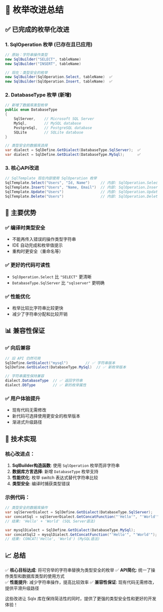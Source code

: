 # 🎯 枚举改进总结

## ✅ 已完成的枚举化改进

### 1. **SqlOperation 枚举** (已存在且已应用)
```csharp
// 原始：字符串操作类型
new SqlBuilder("SELECT", tableName)
new SqlBuilder("INSERT", tableName)

// 现在：类型安全的枚举
new SqlBuilder(SqlOperation.Select, tableName)  ✅
new SqlBuilder(SqlOperation.Insert, tableName)  ✅
```

### 2. **DatabaseType 枚举** (新增)
```csharp
// 新增了数据库类型枚举
public enum DatabaseType
{
    SqlServer,    // Microsoft SQL Server
    MySql,        // MySQL database  
    PostgreSql,   // PostgreSQL database
    SQLite        // SQLite database
}

// 类型安全的数据库选择
var dialect = SqlDefine.GetDialect(DatabaseType.SqlServer);  ✅
var dialect = SqlDefine.GetDialect(DatabaseType.MySql);      ✅
```

### 3. **核心API改进**
```csharp
// SqlTemplate 现在内部使用 SqlOperation 枚举
SqlTemplate.Select("Users", "Id, Name")     // 内部: SqlOperation.Select ✅
SqlTemplate.Insert("Users", "Name, Email")  // 内部: SqlOperation.Insert ✅  
SqlTemplate.Update("Users")                 // 内部: SqlOperation.Update ✅
SqlTemplate.Delete("Users")                 // 内部: SqlOperation.Delete ✅
```

## 🎉 主要优势

### ✅ **编译时类型安全**
- 不能再传入错误的操作类型字符串
- IDE 自动完成和枚举值提示
- 重构时更安全（重命名等）

### ✅ **更好的代码可读性**
- `SqlOperation.Select` 比 `"SELECT"` 更清晰
- `DatabaseType.SqlServer` 比 `"sqlserver"` 更明确

### ✅ **性能优化**
- 枚举比较比字符串比较更快
- 减少了字符串分配和比较开销

## 📊 兼容性保证

### ✅ **向后兼容**
```csharp
// 旧 API 仍然可用
SqlDefine.GetDialect("mysql")        // ✅ 字符串版本
SqlDefine.GetDialect(DatabaseType.MySql)  // ✅ 新枚举版本

// 字符串属性保持兼容
dialect.DatabaseType  // ✅ 返回字符串
dialect.DbType        // ✅ 新的枚举属性
```

### ✅ **用户体验提升**
- 现有代码无需修改
- 新代码可选择使用更安全的枚举版本
- 渐进式升级路径

## 🔧 技术实现

### 核心改进点：
1. **SqlBuilder构造函数**: 使用 `SqlOperation` 枚举而非字符串
2. **数据库方言选择**: 新增 `DatabaseType` 枚举支持
3. **性能优化**: 枚举 switch 表达式替代字符串比较
4. **类型安全**: 编译时捕获类型错误

### 示例代码：
```csharp
// 类型安全的数据库操作
var sqlServerDialect = SqlDefine.GetDialect(DatabaseType.SqlServer);
var concatSql = sqlServerDialect.GetConcatFunction("'Hello'", "'World'");
// 结果: 'Hello' + 'World' (SQL Server语法)

var mysqlDialect = SqlDefine.GetDialect(DatabaseType.MySql);  
var concatSql2 = mysqlDialect.GetConcatFunction("'Hello'", "'World'");
// 结果: CONCAT('Hello', 'World') (MySQL语法)
```

## 📈 总结

✅ **核心目标达成**: 将可穷举的字符串替换为类型安全的枚举
✅ **API简化**: 统一了操作类型和数据库类型的使用方式  
✅ **性能提升**: 减少字符串操作，提高比较效率
✅ **兼容性保证**: 现有代码无需修改，提供平滑升级路径

这些改进让 Sqlx 库在保持简洁性的同时，提供了更强的类型安全性和更好的开发体验！
